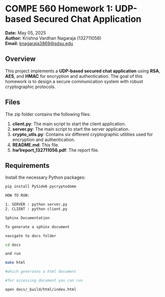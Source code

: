 # COMPE 560 Homework 1: UDP-based Secured Chat Application

**Date:** May 05, 2025  
**Author:** Krishna Vardhan Nagaraja (132711056)  
**Email:** knagaraja3869@sdsu.edu  

## Overview
This project implements a **UDP-based secured chat application** using **RSA**, **AES**, and **HMAC** for encryption and authentication. The goal of this homework is to design a secure communication system with robust cryptographic protocols.

## Files
The zip folder contains the following files:

1. **client.py**: The main script to start the client application.
2. **server.py**: The main script to start the server application.
3. **crypto_utls.py**: Contains six different cryptographic utilities used for encryption and authentication.
4. **README.md**: This file.
5. **hw1report_132711056.pdf**: The report file.

## Requirements
Install the necessary Python packages:

```bash
pip install PySide6 pycryptodome

HOW TO RUN:

1. SERVER : python server.py
2. CLIENT : python client.py

Sphinx Documentation

To generate a sphinx document

navigate to docs folder

cd docs

and run 

make html 

#which generates a html document

#for accessing document you can run

open docs/_build/html/index.html 